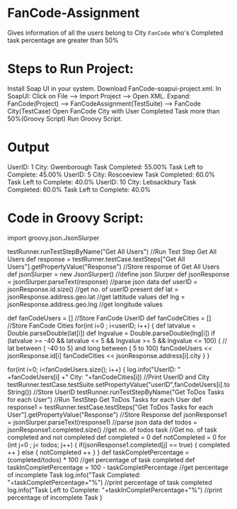 # FanCode-Assignment
Gives information of all the users belong to City `FanCode` who's Completed task percentage are greater than 50%

# Steps to Run Project:
Install Soap UI in your system.
Download FanCode-soapui-project.xml.
In SoapUI: Click on File --> Import Project --> Open XML.
Expand: FanCode(Project) --> FanCodeAssignment(TestSuite) --> FanCode City(TestCase)
Open FanCode City with User Completed Task more than 50%(Groovy Script) 
Run Groovy Script.

# Output
UserID: 1   City: Gwenborough
Task Completed: 55.00%
Task Left to Complete: 45.00%
UserID: 5   City: Roscoeview
Task Completed: 60.0%
Task Left to Complete: 40.0%
UserID: 10   City: Lebsackbury
Task Completed: 60.0%
Task Left to Complete: 40.0%

# Code in Groovy Script:
import groovy.json.JsonSlurper

testRunner.runTestStepByName("Get All Users") //Run Test Step Get All Users
def response = testRunner.testCase.testSteps["Get All Users"].getPropertyValue("Response") //Store response of Get All Users
def jsonSlurper = new JsonSlurper() //define json Slurper
def jsonResponse = jsonSlurper.parseText(response) //parse json data
def userID = jsonResponse.id.size() //get no. of userID present
def lat = jsonResponse.address.geo.lat //get lattitude values
def lng = jsonResponse.address.geo.lng //get longitude values

def fanCodeUsers = []   //Store FanCode UserID
def fanCodeCities = []  //Store FanCode Cities
for(int i=0 ; i<userID; i++)
{
	def latvalue = Double.parseDouble(lat[i])
	def lngvalue = Double.parseDouble(lng[i])
	if (latvalue >= -40 && latvalue <= 5 && lngvalue >= 5 && lngvalue <= 100) {  // lat between ( -40 to 5) and long between ( 5 to 100)
          fanCodeUsers << jsonResponse.id[i]
          fanCodeCities << jsonResponse.address[i].city
    }
}

for(int i=0; i<fanCodeUsers.size(); i++)
{
	log.info("UserID: " +fanCodeUsers[i] +"   City: "+fanCodeCities[i]) //Print UserID and City
	testRunner.testCase.testSuite.setPropertyValue("userID",fanCodeUsers[i].toString()) //Store UserID
	testRunner.runTestStepByName("Get ToDos Tasks for each User") //Run TestStep Get ToDos Tasks for each User
	def response1 = testRunner.testCase.testSteps["Get ToDos Tasks for each User"].getPropertyValue("Response") //Store Response
     def jsonResponse1 = jsonSlurper.parseText(response1) //parse json data
     def todos = jsonResponse1.completed.size() //get no. of todos task
     //Get no. of task completed and not completed
     def completed = 0
     def notCompleted = 0
     for (int j=0 ; j< todos; j++)
     {
     	if(jsonResponse1.completed[j] == true)
     	{
     		completed ++
     	}
     	else
     	{
     		notCompleted ++
     	}
     }
     def taskCompletPercentage = (completed/todos) * 100 //get percentage of task completed
     def taskInCompletPercentage = 100 - taskCompletPercentage //get percentage of incomplete Task
     log.info("Task Completed: "+taskCompletPercentage+"%") //print percentage of task completed
     log.info("Task Left to Complete: "+taskInCompletPercentage+"%") //print percentage of incomplete Task
}


